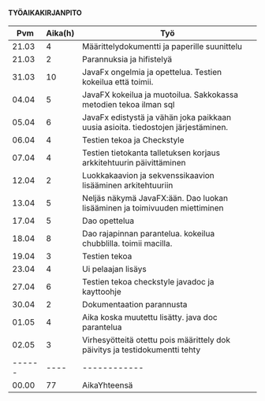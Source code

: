 #### **TYÖAIKAKIRJANPITO**

Pvm  |  Aika(h)  | Työ
-----|------------|------
21.03 | 4 | Määrittelydokumentti ja paperille suunittelu
21.03 | 2 | Parannuksia ja hifistelyä
31.03 | 10 | JavaFx ongelmia ja opettelua. Testien kokeilua että toimii.
04.04 | 5  | JavaFX kokeilua ja muotoilua. Sakkokassa metodien tekoa ilman sql
05.04 | 6  | JavaFx edistystä ja vähän joka paikkaan uusia asioita. tiedostojen järjestäminen.
06.04 | 4  | Testien tekoa ja Checkstyle
07.04 | 4  | Testien tietokanta talletuksen korjaus arkkitehtuurin päivittäminen 
12.04 | 2  | Luokkakaavion ja sekvenssikaavion lisääminen arkitehtuuriin
13.04 | 5  | Neljäs näkymä JavaFX:ään. Dao luokan lisääminen ja toimivuuden miettiminen
17.04 | 5  | Dao opettelua
18.04 | 8  | Dao rajapinnan parantelua. kokeilua chubblilla. toimii macilla.
19.04 | 3  | Testien tekoa
23.04 | 4  | Ui pelaajan lisäys
27.04 | 6  | Testien tekoa checkstyle javadoc ja kayttoohje
30.04 | 2  | Dokumentaation parannusta
01.05 | 4  | Aika koska muutettu lisätty. java doc parantelua
02.05 | 3  | Virhesyötteitä otettu pois määrittely dok päivitys ja testidokumentti tehty
------|----|------------
00.00 | 77 | AikaYhteensä
